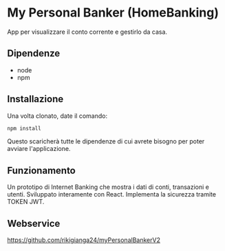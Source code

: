 # My Personal Banker (HomeBanking)
App per visualizzare il conto corrente e gestirlo da casa.

## Dipendenze
- node
- npm

## Installazione
Una volta clonato, date il comando:
```bash
npm install
```
Questo scaricherà tutte le dipendenze di cui avrete bisogno per
poter avviare l'applicazione.

## Funzionamento

Un prototipo di Internet Banking che mostra i dati di conti, transazioni e utenti.
Sviluppato interamente con React.
Implementa la sicurezza tramite TOKEN JWT.

## Webservice
https://github.com/rikigianga24/myPersonalBankerV2
